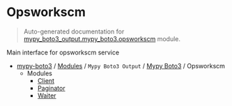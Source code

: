 # Opsworkscm

> Auto-generated documentation for [mypy_boto3_output.mypy_boto3.opsworkscm](https://github.com/vemel/mypy_boto3/blob/master/mypy_boto3_output/mypy_boto3/opsworkscm/__init__.py) module.

Main interface for opsworkscm service

- [mypy-boto3](../../../README.md#mypy_boto3) / [Modules](../../../MODULES.md#mypy-boto3-modules) / `Mypy Boto3 Output` / [Mypy Boto3](../index.md#mypy-boto3) / Opsworkscm
    - Modules
        - [Client](client.md#client)
        - [Paginator](paginator.md#paginator)
        - [Waiter](waiter.md#waiter)
